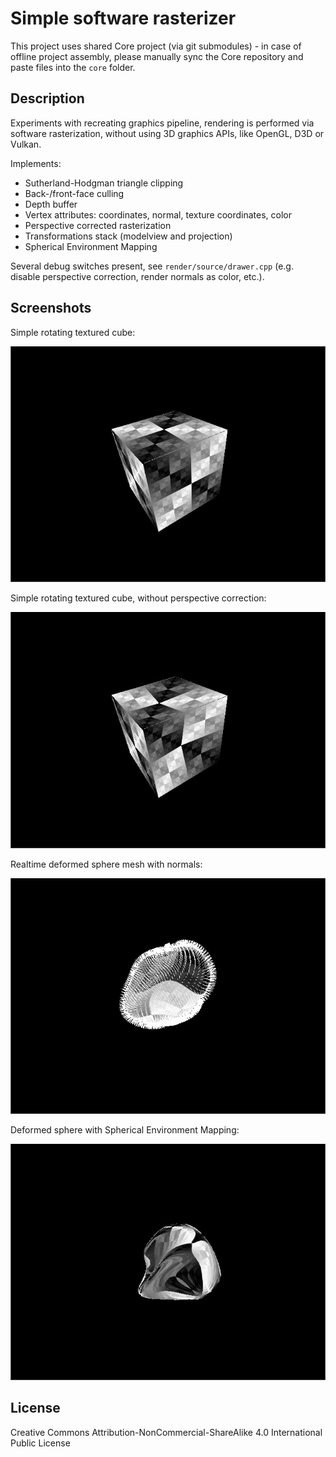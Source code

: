 # Simple software rasterizer
This project uses shared Core project (via git submodules) - in case of offline project assembly, please manually sync the Core repository and paste files into the `core` folder.

## Description
Experiments with recreating graphics pipeline, rendering is performed via software rasterization, without using 3D graphics APIs, like OpenGL, D3D or Vulkan.

Implements:
* Sutherland-Hodgman triangle clipping
* Back-/front-face culling
* Depth buffer
* Vertex attributes: coordinates, normal, texture coordinates, color
* Perspective corrected rasterization
* Transformations stack (modelview and projection)
* Spherical Environment Mapping

Several debug switches present, see `render/source/drawer.cpp` (e.g. disable perspective correction, render normals as color, etc.).

## Screenshots
Simple rotating textured cube:

<img src="examples/cube.jpg" alt="Textured cube" />

Simple rotating textured cube, without perspective correction:

<img src="examples/cube_noperspcorr.jpg" alt="Textured cube (no perspective correction)" />

Realtime deformed sphere mesh with normals:

<img src="examples/normals.jpg" alt="Normals rendered via line primitives" />

Deformed sphere with Spherical Environment Mapping:

<img src="examples/sem.jpg" alt="Spherical Environment Mapping" />


## License
Creative Commons Attribution-NonCommercial-ShareAlike 4.0 International Public License
